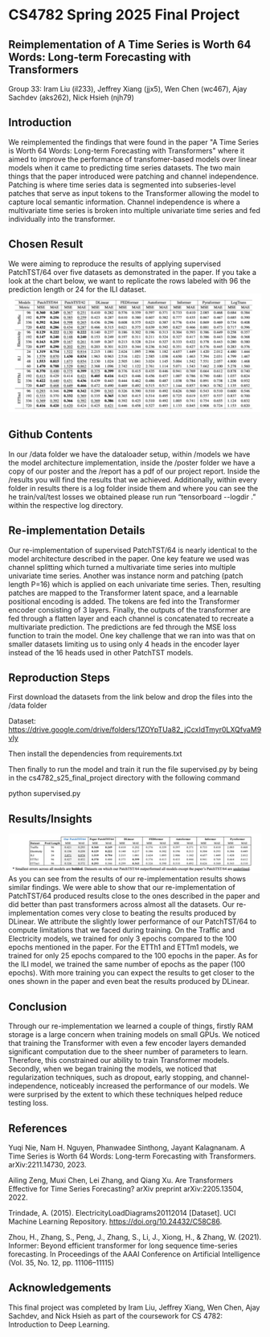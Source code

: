 # CS4782 Spring 2025 Final Project

## Reimplementation of A Time Series is Worth 64 Words: Long-term Forecasting with Transformers

Group 33: Iram Liu (il233), Jeffrey Xiang (jjx5), Wen Chen (wc467), Ajay Sachdev (aks262), Nick Hsieh (njh79)

## Introduction

We reimplemented the findings that were found in the paper "A Time Series is Worth 64 Words: Long-term Forecasting with Transformers" where it aimed to improve the performance of transfomer-based models over linear models when it came to predicting time series datasets. The two main things that the paper introduced were patching and channel independence. Patching is where time series data is segmented into subseries-level patches that serve as input tokens to the Transformer allowing the model to capture local semantic information. Channel independence is where a multivariate time series is broken into multiple univariate time series and fed individually into the transformer.

## Chosen Result

We were aiming to reproduce the results of applying supervised PatchTST/64 over five datasets as demonstrated in the paper. If you take a look at the chart below, we want to replicate the rows labeled with 96 the prediction length or 24 for the ILI dataset.
![Figure 1](/PaperResults.png)

## Github Contents

In our /data folder we have the dataloader setup, within /models we have the model architecture implementation, inside the /poster folder we have a copy of our poster and the /report has a pdf of our project report. Inside the /results you will find the results that we achieved. Additionally, within every folder in results there is a log folder inside them and where you can see the he train/val/test losses we obtained please run run “tensorboard --logdir .” within the respective log directory.

## Re-implementation Details

Our re-implementation of supervised PatchTST/64 is nearly identical to the model architecture described in the paper. One key feature we used was channel splitting which turned a multivariate time series into multiple univariate time series. Another was instance norm and patching (patch length P=16) which is applied on each univariate time series. Then, resulting patches are mapped to the Transformer latent space, and a learnable positional encoding is added. The tokens are fed into the Transformer encoder consisting of 3 layers. Finally, the outputs of the transformer are fed through a flatten layer and each channel is concatenated to recreate a multivariate prediction. The predictions are fed through the MSE loss function to train the model. One key challenge that we ran into was that on smaller datasets limiting us to using only 4 heads in the encoder layer instead of the 16 heads used in other PatchTST models.

## Reproduction Steps

First download the datasets from the link below and drop the files into the /data folder

Dataset: https://drive.google.com/drive/folders/1ZOYpTUa82_jCcxIdTmyr0LXQfvaM9vIy

Then install the dependencies from requirements.txt

Then finally to run the model and train it run the file supervised.py by being in the cs4782_s25_final_project directory with the following command

python supervised.py

## Results/Insights

![Figure 2](/OurResults.png)
As you can see from the results of our re-implementation results shows similar findings. We were able to show that our re-implementation of PatchTST/64 produced results close to the ones described in the paper and did better than past transformers across almost all the datasets. Our re-implementation comes very close to beating the results produced by DLinear. We attribute the slightly lower performance of our PatchTST/64 to compute limitations that we faced during training. On the Traffic and Electricity models, we trained for only 3 epochs compared to the 100 epochs mentioned in the paper. For the ETTh1 and ETTm1 models, we trained for only 25 epochs compared to the 100 epochs in the paper. As for the ILI model, we trained the same number of epochs as the paper (100 epochs). With more training you can expect the results to get closer to the ones shown in the paper and even beat the results produced by DLinear.

## Conclusion

Through our re-implementation we learned a couple of things, firstly RAM storage is a large concern when training models on small GPUs. We noticed that training the Transformer with even a few encoder layers demanded significant computation due to the sheer number of parameters to learn. Therefore, this constrained our ability to train Transformer models. Secondly, when we began training the models, we noticed that regularization techniques, such as dropout, early stopping, and channel-independence, noticeably increased the performance of our models. We were surprised by the extent to which these techniques helped reduce testing loss.

## References

Yuqi Nie, Nam H. Nguyen, Phanwadee Sinthong, Jayant Kalagnanam. A Time Series is Worth 64 Words: Long-term Forecasting with Transformers. arXiv:2211.14730, 2023.

Ailing Zeng, Muxi Chen, Lei Zhang, and Qiang Xu. Are Transformers Effective for Time Series Forecasting? arXiv preprint arXiv:2205.13504, 2022.

Trindade, A. (2015). ElectricityLoadDiagrams20112014 [Dataset]. UCI Machine Learning Repository. https://doi.org/10.24432/C58C86.

Zhou, H., Zhang, S., Peng, J., Zhang, S., Li, J., Xiong, H., & Zhang, W. (2021). Informer: Beyond efficient transformer for long sequence time-series forecasting. In Proceedings of the AAAI Conference on Artificial Intelligence (Vol. 35, No. 12, pp. 11106–11115)

## Acknowledgements

This final project was completed by Iram Liu, Jeffrey Xiang, Wen Chen, Ajay Sachdev, and Nick Hsieh as part of the coursework for CS 4782: Introduction to Deep Learning.
